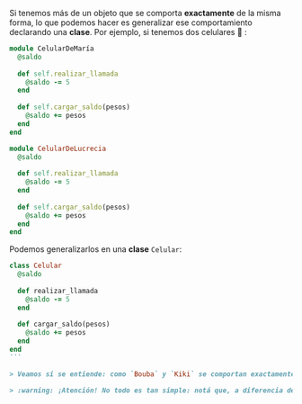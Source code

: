 Si tenemos más de un objeto que se comporta **exactamente** de la misma forma, lo que podemos hacer es generalizar ese comportamiento declarando una **clase**. Por ejemplo, si tenemos dos celulares :iphone: :

```ruby
module CelularDeMaría
  @saldo
  
  def self.realizar_llamada
    @saldo -= 5
  end
  
  def self.cargar_saldo(pesos)
    @saldo += pesos
  end
end

module CelularDeLucrecia
  @saldo
  
  def self.realizar_llamada
    @saldo -= 5
  end
  
  def self.cargar_saldo(pesos)
    @saldo += pesos
  end
end
```

Podemos generalizarlos en una **clase** `Celular`:

````ruby
class Celular
  @saldo
  
  def realizar_llamada
    @saldo -= 5
  end
  
  def cargar_saldo(pesos)
    @saldo += pesos
  end
end
```

> Veamos si se entiende: como `Bouba` y `Kiki` se comportan exactamente de la misma forma, **generalizalos** creando una clase `Zombie` que entienda los mismos cinco mensajes que ellos. Podés ver el código de ambos zombies en la solapa Biblioteca. 

> :warning: ¡Atención! No todo es tan simple: notá que, a diferencia de en los objetos, los métodos en las clases **no se preceden** con la palabra `self`. 